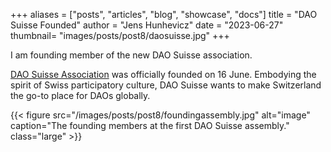 +++
aliases = ["posts", "articles", "blog", "showcase", "docs"]
title = "DAO Suisse Founded"
author = "Jens Hunhevicz"
date = "2023-06-27"
thumbnail= "images/posts/post8/daosuisse.jpg"
+++

I am founding member of the new DAO Suisse association.

<!--more-->

<a target="_blank" rel="noopener noreferrer" href="https://www.daosuisse.com/">DAO Suisse Association</a> was officially founded on 16 June. Embodying the spirit of Swiss participatory culture, DAO Suisse wants to make Switzerland the go-to place for DAOs globally.

{{< figure src="/images/posts/post8/foundingassembly.jpg" alt="image" caption="The founding members at the first DAO Suisse assembly." class="large" >}}
